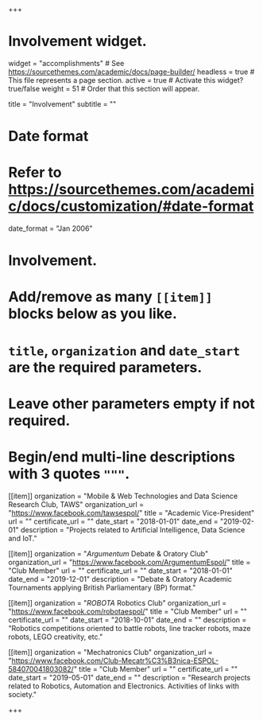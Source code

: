 +++
# Involvement widget.
widget = "accomplishments"  # See https://sourcethemes.com/academic/docs/page-builder/
headless = true  # This file represents a page section.
active = true  # Activate this widget? true/false
weight = 51  # Order that this section will appear.

title = "Involvement"
subtitle = ""

# Date format
#   Refer to https://sourcethemes.com/academic/docs/customization/#date-format
date_format = "Jan 2006"

# Involvement.
#   Add/remove as many `[[item]]` blocks below as you like.
#   `title`, `organization` and `date_start` are the required parameters.
#   Leave other parameters empty if not required.
#   Begin/end multi-line descriptions with 3 quotes `"""`.

[[item]]
  organization = "Mobile & Web Technologies and Data Science Research Club, TAWS"
  organization_url = "https://www.facebook.com/tawsespol/"
  title = "Academic Vice-President"
  url = ""
  certificate_url = ""
  date_start = "2018-01-01"
  date_end = "2019-02-01"
  description = "Projects related to Artificial Intelligence, Data Science and IoT."

[[item]]
  organization = "*Argumentum* Debate & Oratory Club"
  organization_url = "https://www.facebook.com/ArgumentumEspol/"
  title = "Club Member"
  url = ""
  certificate_url = ""
  date_start = "2018-01-01"
  date_end = "2019-12-01"
  description = "Debate & Oratory Academic Tournaments applying British Parliamentary (BP) format."

[[item]]
  organization = "*ROBOTA* Robotics Club"
  organization_url = "https://www.facebook.com/robotaespol/"
  title = "Club Member"
  url = ""
  certificate_url = ""
  date_start = "2018-10-01"
  date_end = ""
  description = "Robotics competitions oriented to battle robots, line tracker robots, maze robots, LEGO creativity, etc."
  
[[item]]
  organization = "Mechatronics Club"
  organization_url = "https://www.facebook.com/Club-Mecatr%C3%B3nica-ESPOL-584070041803082/"
  title = "Club Member"
  url = ""
  certificate_url = ""
  date_start = "2019-05-01"
  date_end = ""
  description = "Research projects related to Robotics, Automation and Electronics. Activities of links with society."

+++
